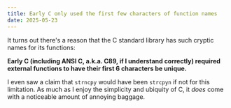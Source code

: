 ```yaml
---
title: Early C only used the first few characters of function names
date: 2025-05-23
---
```

It turns out there's a reason that the C standard library has such cryptic names for its functions:

**Early C (including ANSI C, a.k.a. C89, if I understand correctly) required external functions to have their first 6 characters be unique.**

I even saw a claim that `strncpy` would have been `strcpyn` if not for this limitation. As much as I enjoy the simplicity and ubiquity of C, it *does* come with a noticeable amount of annoying baggage.

